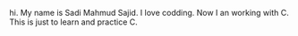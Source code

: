 hi.
My name is Sadi Mahmud Sajid.
I love codding.
Now I an working with C.
This is just to learn and practice C.
